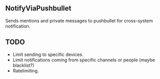 NotifyViaPushbullet
-------------------

Sends mentions and private messages to pushbullet for cross-system notification.

TODO
----
* Limit sending to specific devices.
* Limit notifications coming from specific channels or people (maybe blacklist?)
* Ratelimiting.

